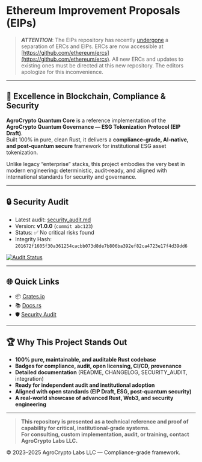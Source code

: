 # Ethereum Improvement Proposals (EIPs)

> **_ATTENTION_**: The EIPs repository has recently [undergone](https://github.com/ethereum/EIPs/pull/7206) a separation of ERCs and EIPs. ERCs are now accessible at [https://github.com/ethereum/ercs](https://github.com/ethereum/ercs). All new ERCs and updates to existing ones must be directed at this new repository. The editors apologize for this inconvenience.

---

## 🚀 Excellence in Blockchain, Compliance & Security

**AgroCrypto Quantum Core** is a reference implementation of the **AgroCrypto Quantum Governance — ESG Tokenization Protocol (EIP Draft)**.  
Built 100% in pure, clean Rust, it delivers a **compliance-grade, AI-native, and post-quantum secure** framework for institutional ESG asset tokenization.

Unlike legacy “enterprise” stacks, this project embodies the very best in modern engineering: deterministic, audit-ready, and aligned with international standards for security and governance.

---

## 🔒 Security Audit

- Latest audit: [security_audit.md](./security_audit.md)  
- Version: **v1.0.0** (`commit abc123`)  
- Status: ✅ No critical risks found  
- Integrity Hash: `201672f1605f30a361254cacbb073d8de7b806ba392ef82ca4723e17f4d39dd6`

[![Audit Status](https://img.shields.io/badge/security-audited-brightgreen)](./security_audit.md)

---

## 🌐 Quick Links

- 📦 [Crates.io](https://crates.io/crates/agrocrypto-quantum-core)
- 📚 [Docs.rs](https://docs.rs/agrocrypto-quantum-core)
- 🛡️ [Security Audit](./security_audit.md)

---

## 🏆 Why This Project Stands Out

- **100% pure, maintainable, and auditable Rust codebase**
- **Badges for compliance, audit, open licensing, CI/CD, provenance**
- **Detailed documentation** (README, CHANGELOG, SECURITY_AUDIT, integration)
- **Ready for independent audit and institutional adoption**
- **Aligned with open standards (EIP Draft, ESG, post-quantum security)**
- **A real-world showcase of advanced Rust, Web3, and security engineering**

---

> **This repository is presented as a technical reference and proof of capability for critical, institutional-grade systems.  
> For consulting, custom implementation, audit, or training, contact AgroCrypto Labs LLC.**

© 2023–2025 AgroCrypto Labs LLC — Compliance-grade framework.
